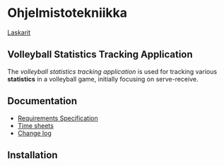 # Ohjelmistotekniikka
[Laskarit](https://github.com/rautiais/ot-harjoitustyo/tree/main/laskarit)

## Volleyball Statistics Tracking Application

The _volleyball statistics tracking application_ is used for tracking various **statistics** in a volleyball game, initially focusing on serve-receive.

## Documentation

- [Requirements Specification](https://github.com/rautiais/ot-harjoitustyo/blob/main/volleystats-app/dokumentaatio/vaatimusmaarittely.md)
- [Time sheets](https://github.com/rautiais/ot-harjoitustyo/blob/main/volleystats-app/dokumentaatio/tuntikirjanpito.md)
- [Change log](https://github.com/rautiais/ot-harjoitustyo/blob/main/volleystats-app/dokumentaatio/changelog.md)

## Installation